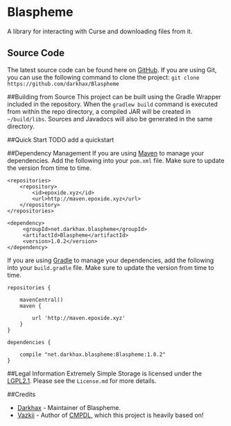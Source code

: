 # Blaspheme
A library for interacting with Curse and downloading files from it.

## Source Code
The latest source code can be found here on [GitHub](https://github.com/darkhax/Blaspheme). If you are using Git, you can use the following command to clone the project: `git clone https://github.com/darkhax/Blaspheme`

##Building from Source
This project can be built using the Gradle Wrapper included in the repository. When the `gradlew build` command is executed from within the repo directory, a compiled JAR will be created in `~/build/libs`. Sources and Javadocs will also be generated in the same directory.

##Quick Start
TODO add a quickstart

##Dependency Management
If you are using [Maven](https://maven.apache.org/download.cgi) to manage your dependencies. Add the following into your `pom.xml` file. Make sure to update the version from time to time.
```
<repositories>
    <repository>
        <id>epoxide.xyz</id>
        <url>http://maven.epoxide.xyz</url>
    </repository>
</repositories>

<dependency>
     <groupId>net.darkhax.blaspheme</groupId>
     <artifactId>Blaspheme</artifactId>
     <version>1.0.2</version>
</dependency>
```

If you are using [Gradle](https://gradle.org) to manage your dependencies, add the following into your `build.gradle` file. Make sure to update the version from time to time.
```
repositories {

    mavenCentral()
    maven { 
    
        url 'http://maven.epoxide.xyz' 
    }
}

dependencies {

    compile "net.darkhax.blaspheme:Blaspheme:1.0.2"
}
```

##Legal Information
Extremely Simple Storage is licensed under the [LGPL2.1](https://www.gnu.org/licenses/old-licenses/lgpl-2.1.en.html). Please see the `License.md` for more details. 

##Credits
* [Darkhax](https://github.com/darkhax) - Maintainer of Blaspheme.
* [Vazkii](https://github.com/Vazkii) - Author of [CMPDL](https://github.com/Vazkii/CMPDL), which this project is heavily based on!